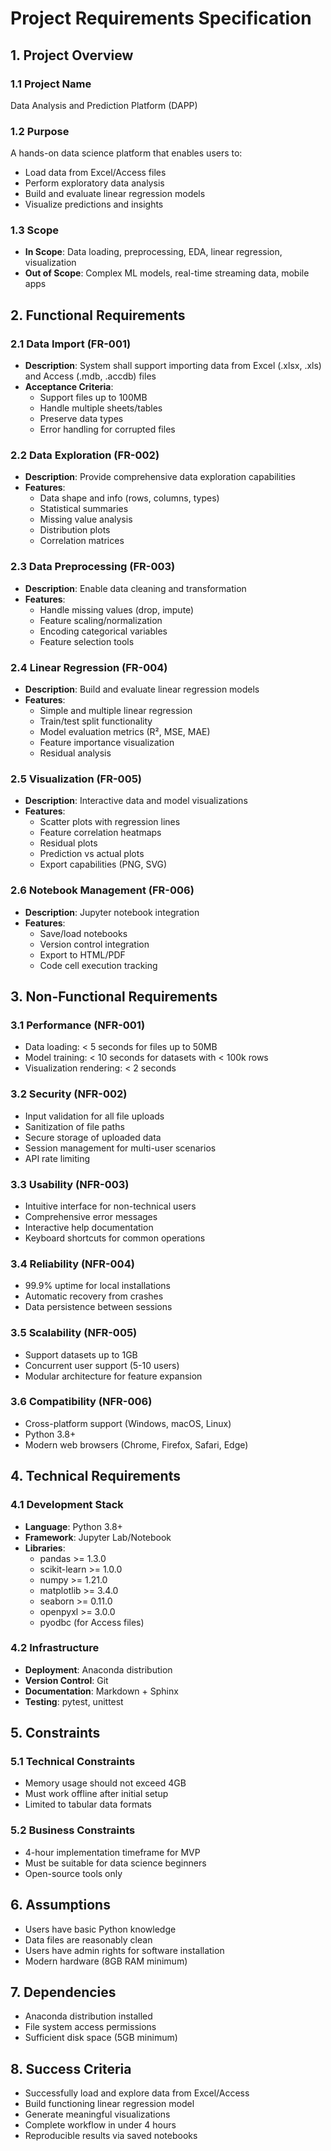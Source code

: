 # Project Requirements Specification

## 1. Project Overview

### 1.1 Project Name
Data Analysis and Prediction Platform (DAPP)

### 1.2 Purpose
A hands-on data science platform that enables users to:
- Load data from Excel/Access files
- Perform exploratory data analysis
- Build and evaluate linear regression models
- Visualize predictions and insights

### 1.3 Scope
- **In Scope**: Data loading, preprocessing, EDA, linear regression, visualization
- **Out of Scope**: Complex ML models, real-time streaming data, mobile apps

## 2. Functional Requirements

### 2.1 Data Import (FR-001)
- **Description**: System shall support importing data from Excel (.xlsx, .xls) and Access (.mdb, .accdb) files
- **Acceptance Criteria**:
  - Support files up to 100MB
  - Handle multiple sheets/tables
  - Preserve data types
  - Error handling for corrupted files

### 2.2 Data Exploration (FR-002)
- **Description**: Provide comprehensive data exploration capabilities
- **Features**:
  - Data shape and info (rows, columns, types)
  - Statistical summaries
  - Missing value analysis
  - Distribution plots
  - Correlation matrices

### 2.3 Data Preprocessing (FR-003)
- **Description**: Enable data cleaning and transformation
- **Features**:
  - Handle missing values (drop, impute)
  - Feature scaling/normalization
  - Encoding categorical variables
  - Feature selection tools

### 2.4 Linear Regression (FR-004)
- **Description**: Build and evaluate linear regression models
- **Features**:
  - Simple and multiple linear regression
  - Train/test split functionality
  - Model evaluation metrics (R², MSE, MAE)
  - Feature importance visualization
  - Residual analysis

### 2.5 Visualization (FR-005)
- **Description**: Interactive data and model visualizations
- **Features**:
  - Scatter plots with regression lines
  - Feature correlation heatmaps
  - Residual plots
  - Prediction vs actual plots
  - Export capabilities (PNG, SVG)

### 2.6 Notebook Management (FR-006)
- **Description**: Jupyter notebook integration
- **Features**:
  - Save/load notebooks
  - Version control integration
  - Export to HTML/PDF
  - Code cell execution tracking

## 3. Non-Functional Requirements

### 3.1 Performance (NFR-001)
- Data loading: < 5 seconds for files up to 50MB
- Model training: < 10 seconds for datasets with < 100k rows
- Visualization rendering: < 2 seconds

### 3.2 Security (NFR-002)
- Input validation for all file uploads
- Sanitization of file paths
- Secure storage of uploaded data
- Session management for multi-user scenarios
- API rate limiting

### 3.3 Usability (NFR-003)
- Intuitive interface for non-technical users
- Comprehensive error messages
- Interactive help documentation
- Keyboard shortcuts for common operations

### 3.4 Reliability (NFR-004)
- 99.9% uptime for local installations
- Automatic recovery from crashes
- Data persistence between sessions

### 3.5 Scalability (NFR-005)
- Support datasets up to 1GB
- Concurrent user support (5-10 users)
- Modular architecture for feature expansion

### 3.6 Compatibility (NFR-006)
- Cross-platform support (Windows, macOS, Linux)
- Python 3.8+
- Modern web browsers (Chrome, Firefox, Safari, Edge)

## 4. Technical Requirements

### 4.1 Development Stack
- **Language**: Python 3.8+
- **Framework**: Jupyter Lab/Notebook
- **Libraries**:
  - pandas >= 1.3.0
  - scikit-learn >= 1.0.0
  - numpy >= 1.21.0
  - matplotlib >= 3.4.0
  - seaborn >= 0.11.0
  - openpyxl >= 3.0.0
  - pyodbc (for Access files)

### 4.2 Infrastructure
- **Deployment**: Anaconda distribution
- **Version Control**: Git
- **Documentation**: Markdown + Sphinx
- **Testing**: pytest, unittest

## 5. Constraints

### 5.1 Technical Constraints
- Memory usage should not exceed 4GB
- Must work offline after initial setup
- Limited to tabular data formats

### 5.2 Business Constraints
- 4-hour implementation timeframe for MVP
- Must be suitable for data science beginners
- Open-source tools only

## 6. Assumptions

- Users have basic Python knowledge
- Data files are reasonably clean
- Users have admin rights for software installation
- Modern hardware (8GB RAM minimum)

## 7. Dependencies

- Anaconda distribution installed
- File system access permissions
- Sufficient disk space (5GB minimum)

## 8. Success Criteria

- Successfully load and explore data from Excel/Access
- Build functioning linear regression model
- Generate meaningful visualizations
- Complete workflow in under 4 hours
- Reproducible results via saved notebooks